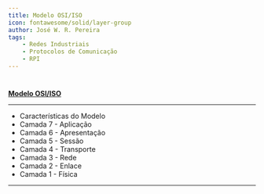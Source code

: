 ```yaml
---
title: Modelo OSI/ISO
icon: fontawesome/solid/layer-group
author: José W. R. Pereira
tags:
    - Redes Industriais
    - Protocolos de Comunicação
    - RPI
---
```


#

**[Modelo OSI/ISO](../slides/aula04-Modelo_OSI.pdf)**

---

- Características do Modelo
- Camada 7 - Aplicação
- Camada 6 - Apresentação
- Camada 5 - Sessão
- Camada 4 - Transporte
- Camada 3 - Rede
- Camada 2 - Enlace
- Camada 1 - Física

---

